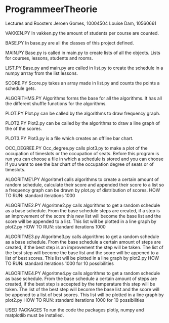 # ProgrammeerTheorie
Lectures and Roosters
Jeroen Gomes, 10004504
Louise Dam, 10560661

VAKKEN.PY
In vakken.py the amount of students per course are counted.

BASE.PY
In base.py are all the classes of this project defined.

MAIN.PY
Base.py is called in main.py to create lists of all the objects.
Lists for courses, lessons, students and rooms.

LIST.PY
Base.py and main.py are called in list.py to create the schedule in a
numpy arrray from the list lessons.

SCORE.PY
Score.py takes an array made in list.py and counts the points a schedule gets.

ALGORITHMS.PY
Algorithms forms the base for all the algorithms.
It has all the different shuffle functions for the algorithms.

PLOT.PY
Plot.py can be called by the algorithms to draw frequency graph.

PLOT2.PY
Plot2.py can be called by the algorithms to draw a line graph of the
of the scores.

PLOT3.PY
Plot3.py is a file which creates an offline bar chart.

OCC_DEGREE.PY
Occ_degree.py calls plot3.py to make a plot of the occupation of timeslots
or the occupation of seats. Before this program is run you can choose a file
in which a schedule is stored and you can choose if you want to see the
bar chart of the occupation degree of seats or of timeslots.

ALGORITME1.PY
Algoritme1 calls algorithms to create a certain amount of random schedule,
calculate their score and appended their score to a list so a frequency graph
can be drawn by plot.py of distribution of scores.
HOW TO RUN: standard iterations 1000

ALGORITME2.PY
Algoritme2.py calls algorithms to get a random schedule as a base schedule.
From the base schedule steps are created, if a step is an improvement of the score
this new list will become the base list and the score will be appended to a list.
This list will be plotted in a line graph by plot2.py
HOW TO RUN: standard iterations 1000

ALGORITME3.py
Algoritme3.py calls algorithms to get a random schedule as a base schedule.
From the base schedule a certain amount of steps are created, if the best step
is an improvement the step will be taken. The list of the best step will become
the base list and the score will be appened to a list of best scores.
This list will be plotted in a line graph by plot2.py
HOW TO RUN: standard iterations 1000 for 10 possibilities

ALGORITME4.PY
Algoritme4.py calls algorithms to get a random schedule as base schedule.
From the base schedule a certain amount of steps are created, if the best step
is accepted by the temperature this step will be taken. The list of the best step
will become the base list and the score will be appened to a list of best scores.
This list will be plotted in a line graph by plot2.py
HOW TO RUN: standard iterations 1000 for 10 possibilities

USED PACKAGES
To run the code the packages plotly, numpy and matplotlib must be installed.
